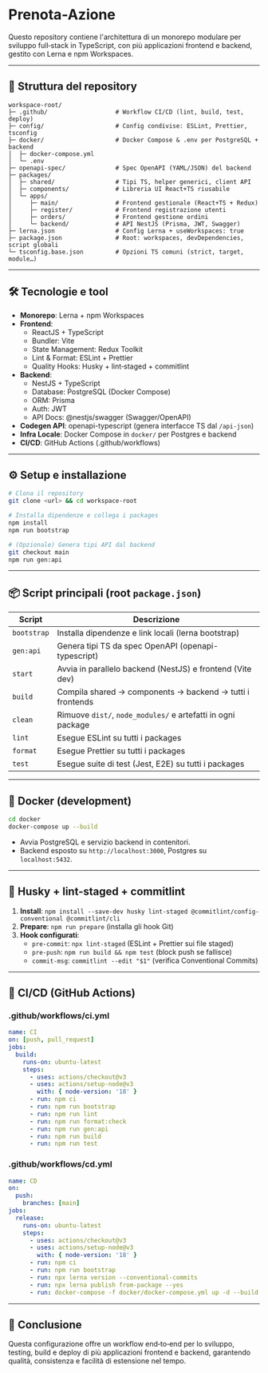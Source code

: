 # Prenota-Azione

Questo repository contiene l'architettura di un monorepo modulare per sviluppo full‑stack in TypeScript, con più applicazioni frontend e backend, gestito con Lerna e npm Workspaces.

---

## 📁 Struttura del repository

```
workspace-root/
├─ .github/                   # Workflow CI/CD (lint, build, test, deploy)
├─ config/                    # Config condivise: ESLint, Prettier, tsconfig
├─ docker/                    # Docker Compose & .env per PostgreSQL + backend
│  ├─ docker-compose.yml
│  └─ .env
├─ openapi-spec/              # Spec OpenAPI (YAML/JSON) del backend
├─ packages/
│  ├─ shared/                 # Tipi TS, helper generici, client API
│  ├─ components/             # Libreria UI React+TS riusabile
│  └─ apps/
│     ├─ main/                # Frontend gestionale (React+TS + Redux)
│     ├─ register/            # Frontend registrazione utenti
│     ├─ orders/              # Frontend gestione ordini
│     └─ backend/             # API NestJS (Prisma, JWT, Swagger)
├─ lerna.json                 # Config Lerna + useWorkspaces: true
├─ package.json               # Root: workspaces, devDependencies, script globali
└─ tsconfig.base.json         # Opzioni TS comuni (strict, target, module…)
```

---

## 🛠 Tecnologie e tool

- **Monorepo**: Lerna + npm Workspaces
- **Frontend**:
  - ReactJS + TypeScript
  - Bundler: Vite
  - State Management: Redux Toolkit
  - Lint & Format: ESLint + Prettier
  - Quality Hooks: Husky + lint‑staged + commitlint
- **Backend**:
  - NestJS + TypeScript
  - Database: PostgreSQL (Docker Compose)
  - ORM: Prisma
  - Auth: JWT
  - API Docs: @nestjs/swagger (Swagger/OpenAPI)
- **Codegen API**: openapi-typescript (genera interfacce TS dal `/api-json`)
- **Infra Locale**: Docker Compose in `docker/` per Postgres e backend
- **CI/CD**: GitHub Actions (.github/workflows)

---

## ⚙️ Setup e installazione

```bash
# Clona il repository
git clone <url> && cd workspace-root

# Installa dipendenze e collega i packages
npm install
npm run bootstrap

# (Opzionale) Genera tipi API dal backend
git checkout main
npm run gen:api
```

---

## 📦 Script principali (root `package.json`)

| Script           | Descrizione                                                  |
|------------------|--------------------------------------------------------------|
| `bootstrap`      | Installa dipendenze e link locali (lerna bootstrap)          |
| `gen:api`        | Genera tipi TS da spec OpenAPI (openapi-typescript)          |
| `start`          | Avvia in parallelo backend (NestJS) e frontend (Vite dev)    |
| `build`          | Compila shared → components → backend → tutti i frontends    |
| `clean`          | Rimuove `dist/`, `node_modules/` e artefatti in ogni package |
| `lint`           | Esegue ESLint su tutti i packages                            |
| `format`         | Esegue Prettier su tutti i packages                          |
| `test`           | Esegue suite di test (Jest, E2E) su tutti i packages         |

---

## 🐳 Docker (development)

```bash
cd docker
docker-compose up --build
```

- Avvia PostgreSQL e servizio backend in contenitori.
- Backend esposto su `http://localhost:3000`, Postgres su `localhost:5432`.

---

## 🔧 Husky + lint‑staged + commitlint

1. **Install**: `npm install --save-dev husky lint-staged @commitlint/config-conventional @commitlint/cli`
2. **Prepare**: `npm run prepare` (installa gli hook Git)
3. **Hook configurati**:
   - `pre-commit`: `npx lint-staged` (ESLint + Prettier sui file staged)
   - `pre-push`: `npm run build && npm test` (block push se fallisce)
   - `commit-msg`: `commitlint --edit "$1"` (verifica Conventional Commits)

---

## 🚀 CI/CD (GitHub Actions)

### .github/workflows/ci.yml
```yaml
name: CI
on: [push, pull_request]
jobs:
  build:
    runs-on: ubuntu-latest
    steps:
      - uses: actions/checkout@v3
      - uses: actions/setup-node@v3
        with: { node-version: '18' }
      - run: npm ci
      - run: npm run bootstrap
      - run: npm run lint
      - run: npm run format:check
      - run: npm run gen:api
      - run: npm run build
      - run: npm run test
```

### .github/workflows/cd.yml
```yaml
name: CD
on:
  push:
    branches: [main]
jobs:
  release:
    runs-on: ubuntu-latest
    steps:
      - uses: actions/checkout@v3
      - uses: actions/setup-node@v3
        with: { node-version: '18' }
      - run: npm ci
      - run: npm run bootstrap
      - run: npx lerna version --conventional-commits
      - run: npx lerna publish from-package --yes
      - run: docker-compose -f docker/docker-compose.yml up -d --build
```

---

## 🎯 Conclusione

Questa configurazione offre un workflow end‑to‑end per lo sviluppo, testing, build e deploy di più applicazioni frontend e backend, garantendo qualità, consistenza e facilità di estensione nel tempo.

